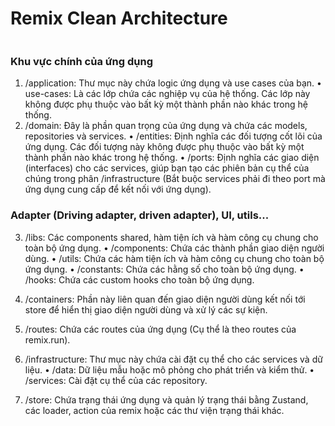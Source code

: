 # Remix Clean Architecture

<img src="https://blog.cleancoder.com/uncle-bob/images/2012-08-13-the-clean-architecture/CleanArchitecture.jpg" alt="" />

### Khu vực chính của ứng dụng
1. /application: Thư mục này chứa logic ứng dụng và use cases của bạn.
  • use-cases: Là các lớp chứa các nghiệp vụ của hệ thống. Các lớp này không được phụ thuộc vào bất kỳ một thành phần nào khác trong hệ thống.
2. /domain: Đây là phần quan trọng của ứng dụng và chứa các models, repositories và services.
  • /entities: Định nghĩa các đối tượng cốt lõi của ứng dụng. Các đối tượng này không được phụ thuộc vào bất kỳ một thành phần nào khác trong hệ thống.
  • /ports: Định nghĩa các giao diện (interfaces) cho các services, giúp bạn tạo các phiên bản cụ thể của chúng trong phân /infrastructure (Bắt buộc services phải đi theo port mà ứng dụng cung cấp để kết nối với ứng dụng).

### Adapter (Driving adapter, driven adapter), UI, utils...
3. /libs: Các components shared, hàm tiện ích và hàm công cụ chung cho toàn bộ ứng dụng.
  • /components: Chứa các thành phần giao diện người dùng.
  • /utils: Chứa các hàm tiện ích và hàm công cụ chung cho toàn bộ ứng dụng.
  • /constants: Chứa các hằng số cho toàn bộ ứng dụng.
  • /hooks: Chứa các custom hooks cho toàn bộ ứng dụng.
4. /containers: Phần này liên quan đến giao diện người dùng kết nối tới store để hiển thị giao diện người dùng và xử lý các sự kiện.
5. /routes: Chứa các routes của ứng dụng (Cụ thể là theo routes của remix.run).

6. /infrastructure: Thư mục này chứa cài đặt cụ thể cho các services và dữ liệu.
  • /data: Dữ liệu mẫu hoặc mô phỏng cho phát triển và kiểm thử.
  • /services: Cài đặt cụ thể của các repository.
7. /store: Chứa trạng thái ứng dụng và quản lý trạng thái bằng Zustand, các loader, action của remix hoặc các thư viện trạng thái khác.
